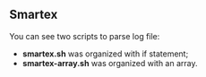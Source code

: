## Smartex

You can see two scripts to parse log file:

- **smartex.sh** was organized with if statement;
- **smartex-array.sh** was organized with an array.
